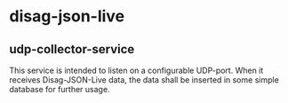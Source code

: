 # disag-json-live

## udp-collector-service

This service is intended to listen on a configurable UDP-port. When it receives Disag-JSON-Live data, the data shall be inserted in some simple database for further usage.
